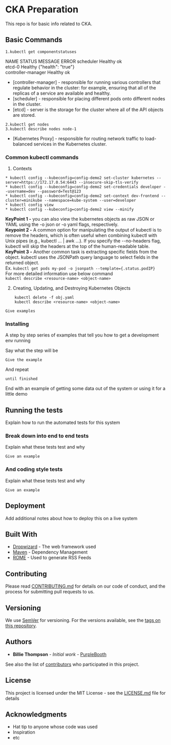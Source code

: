 # CKA Preparation

This repo is for basic info related to CKA.

## Basic Commands
```
1.kubectl get componentstatuses 
```
NAME                 STATUS    MESSAGE              ERROR
scheduler            Healthy   ok                   
etcd-0               Healthy   {"health": "true"}   
controller-manager   Healthy   ok  



* [controller-manager] - responsible for running various controllers that regulate
  behavior in the cluster: for example, ensuring that all of the replicas of a service
  are available and healthy.
* [scheduler] - responsible for placing different
  pods onto different nodes in the cluster.
* [etcd] - server is the storage for the cluster where all of the API objects are stored.

```
2.kubectl get nodes       
3.kubectl describe nodes node-1    
```

* [Kubernetes Proxy] - responsible for routing network traffic to load-balanced services in the Kubernetes cluster.   




### Common kubectl commands

1. Contexts

```
* kubectl config --kubeconfig=config-demo2 set-cluster kubernetes --server=https://172.17.0.54:6443 --insecure-skip-tls-verify   
* kubectl config --kubeconfig=config-demo2 set-credentials developer --username=dev --password=Test@123 
* kubectl config --kubeconfig=config-demo2 set-context dev-frontend --cluster=minikube --namespace=kube-system --user=developer    
* kubectl config view     
* kubectl config --kubeconfig=config-demo2 view --minify     
```

**KeyPoint 1 -** you can also view the kubernetes objects as raw JSON or YAML using the -o json or -o yaml flags, respectively.   
**Keypoint 2 -** A common option for manipulating the output of kubectl is to remove the headers, which is often useful when combining kubectl with Unix pipes (e.g., kubectl ... | awk ...). If you specify the --no-headers flag, kubectl will skip the headers at the top of the human-readable table.     
**KeyPoint 3 -** Another common task is extracting specific fields from the object. kubectl uses the JSONPath query language to select fields in the returned object.    
Ex. ```kubectl get pods my-pod -o jsonpath --template={.status.podIP}```    
For more  detailed information use below command   
```kubectl describe <resource-name> <object-name>```

2. Creating, Updating, and Destroying Kubernetes Objects    
``` kubectl apply -f obj.yaml      
    kubectl delete -f obj.yaml    
    kubectl describe <resource-name> <object-name>
```


```
Give examples
```

### Installing

A step by step series of examples that tell you how to get a development env running

Say what the step will be

```
Give the example
```

And repeat

```
until finished
```

End with an example of getting some data out of the system or using it for a little demo

## Running the tests

Explain how to run the automated tests for this system

### Break down into end to end tests

Explain what these tests test and why

```
Give an example
```

### And coding style tests

Explain what these tests test and why

```
Give an example
```

## Deployment

Add additional notes about how to deploy this on a live system

## Built With

* [Dropwizard](http://www.dropwizard.io/1.0.2/docs/) - The web framework used
* [Maven](https://maven.apache.org/) - Dependency Management
* [ROME](https://rometools.github.io/rome/) - Used to generate RSS Feeds

## Contributing

Please read [CONTRIBUTING.md](https://gist.github.com/PurpleBooth/b24679402957c63ec426) for details on our code of conduct, and the process for submitting pull requests to us.

## Versioning

We use [SemVer](http://semver.org/) for versioning. For the versions available, see the [tags on this repository](https://github.com/your/project/tags). 

## Authors

* **Billie Thompson** - *Initial work* - [PurpleBooth](https://github.com/PurpleBooth)

See also the list of [contributors](https://github.com/your/project/contributors) who participated in this project.

## License

This project is licensed under the MIT License - see the [LICENSE.md](LICENSE.md) file for details

## Acknowledgments

* Hat tip to anyone whose code was used
* Inspiration
* etc

